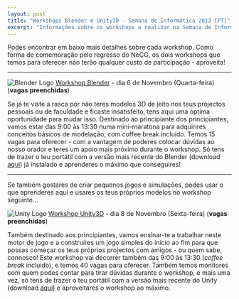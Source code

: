 ```yaml
---
layout: post
title: "Workshops Blender e Unity3D - Semana de Informática 2013 [PT]"
excerpt: "Informações sobre os workshops a realizar na Semana de Informática"
---
```

Podes encontrar em baixo mais detalhes sobre cada workshop. Como forma de comemoração pelo regresso do NeCG, os dois workshops que temos para oferecer não terão qualquer custo de participação - aproveita!

---

![Blender Logo][1] [Workshop Blender][2] - dia 6 de Novembro (Quarta-feira) (**vagas preenchidas**)

Se já te viste à rasca por não teres modelos 3D de jeito nos teus projectos pessoais ou de faculdade e ficaste insatisfeito, tens aqui uma óptima oportunidade para mudar isso. Destinado ao principiante dos principiantes, vamos estar das 9:00 às 13:30 numa mini-maratona para adquirires conceitos básicos de modelação, com coffee break incluído. Temos 15 vagas para oferecer - com a vantagem de poderes colocar dúvidas ao nosso orador e teres um apoio mais próximo durante o workshop. Só tens de trazer o teu portátil com a versão mais recente do Blender (download [aqui][3]) já instalado e aprenderes o máximo que conseguires!

---

Se também gostares de criar pequenos jogos e simulações, podes usar o que aprenderes aqui e usares os teus próprios modelos no workshop seguinte...

![Unity Logo][4] [Workshop Unity3D][5] - dia 8 de Novembro (Sexta-feira) (**vagas preenchidas**)

Também destinado aos principiantes, vamos ensinar-te a trabalhar neste motor de jogo e a construíres um jogo simples do início ao fim para que possas começar os teus próprios projectos com amigos - ou quem sabe, connosco! Este workshop vai decorrer também das 9:00 às 13:30 (*coffee break* incluído), e temos 40 vagas para oferecer. Também temos monitores com quem podes contar para tirar dúvidas durante o workshop, e mais uma vez, só tens de trazer o teu portátil com a versão mais recente do Unity (download [aqui][6]) e aproveitares o workshop ao máximo.


  [1]: http://www.blender.org/fileadmin/site/_gfx/nav-home.png "Blender Logo"
  [2]: https://docs.google.com/forms/d/1kIOKc5Lc4OgpkJ7-T6d2ngR5ghu0AxmofOSJAxi9zHc/viewform "Registo Workshop Unity3D"
  [3]: http://www.blender.org/download "Blender download"
  [4]: https://pbs.twimg.com/profile_images/2849817560/c45520de002123caf6fc96dd7488394c_bigger.png "Unity Logo"
  [5]: https://docs.google.com/forms/d/1pWpxHOdgdRBrzkm8-uyqnl1sIZd83XxP8982yv1_VOc/viewform "Registo Workshop Blender"
  [6]: http://unity3d.com/unity/download "Unity3D download"

